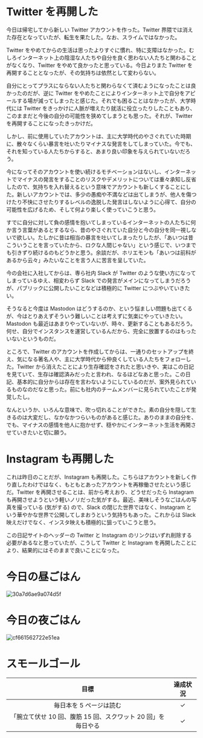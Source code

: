 # Twitter を再開した
今日は帰宅してから新しい Twitter アカウントを作った。Twitter 界隈では消えた存在となっていたが、転生を果たした。なお、スライムではなかった。

Twitter をやめてからの生活は思ったよりすぐに慣れ、特に支障はなかった。むしろインターネット上の陰湿な人たちや自分を良く思わない人たちと関わることがなくなり、Twitter をやめて良かったと思っている。今日よりまた Twitter を再開することとなったが、その気持ちは依然として変わらない。

自分にとってプラスにならない人たちと関わらなくて済むようになったことは良かったのだが、逆に Twitter をやめたことによりインターネット上で自分をアピールする場が減ってしまったと感じた。それでも困ることはなかったが、大学時代には Twitter をきっかけに人脈が増えたり就活に役立ったりしたこともあり、このままだと今後の自分の可能性を狭めてしまうとも思った。それが、Twitter を再開することになったきっかけだ。

しかし、前に使用していたアカウントは、主に大学時代のやさぐれていた時期に、散々なくらい暴言を吐いたりマイナスな発言をしてしまっていた。今でも、それを知っている人たちからすると、あまり良い印象を与えられていないだろう。

今になってそのアカウントを使い続けるモチベーションはないし、インターネットでマイナスの発言をすることのリスクやデメリットについては重々承知し反省したので、気持ちを入れ替えるという意味でアカウントも新しくすることにした。新しいアカウントでは、多少の愚痴や不満などは出てしまうが、他人を傷つけたり不快にさせたりするレベルの逸脱した発言はしないように心得て、自分の可能性を広げるため、そして何より楽しく使っていこうと思う。

すでに自分に対して負の感情を抱いてしまっているインターネットの人たちに何か言う言葉があるとするなら、昔のやさぐれていた自分と今の自分を同一視しないで欲しい。たしかに昔は相当の暴言を吐いてしまったりしたが、「あいつは昔こういうことを言っていたから、ロクな人間じゃない」という感じで、いつまでも引きずり続けるのもどうかと思う。余談だが、ホリエモンも「あいつは前科があるから云々」みたいなことを言う人に苦言を呈していた。

今の会社に入社してからは、専ら社内 Slack が Twitter のような使い方になってしまっているゆえ、相変わらず Slack での発言がメインになってしまうだろうが、パブリックに公開したいことなどは積極的に Twitter につぶやいていきたい。

そうなると今度は Mastodon はどうするのか、という悩ましい問題も出てくるが、今はとりあえずそういう難しいことは考えずに気楽にやっていきたい。Mastodon も最近はあまりやっていないが、時々、更新することもあるだろう。何せ、自分でインスタンスを運営しているんだから、完全に放置するのはもったいないというものだ。

ところで、Twitter のアカウントを作成してからは、一通りのセットアップを終え、気になる著名人や、主に大学時代から仲良くしている人たちをフォローした。Twitter から消えたことにより生存確認をされたと思いきや、実はこの日記を見ていて、生存は確認済みだったと言われ、なるほどなあと思った。この日記、基本的に自分からは存在を言わないようにしているのだが、案外見られているものなのだなと思った。前にも社内のチームメンバーに見られていたことが発覚したし。

なんというか、いろんな意味で、吹っ切れることができた。素の自分を隠して生きるのは大変だし、なかなかつらいものがあると感じた。ありのままの自分を、でも、マイナスの感情を他人に抱かせず、穏やかにインターネット生活を再開させていきたいと切に願う。

# Instagram も再開した
これは昨日のことだが、Instagram も再開した。こちらはアカウントを新しく作り直したわけではなく、もともとあったアカウントを再稼働させたという感じだ。Twitter を再開させることは、前から考えおり、どうせだったら Instagram も再開させようという軽いノリだった気がする。最近、美味しそうなごはんの写真を撮っている (気がする) ので、Slack の閉じた世界ではなく、Instagram という華やかな世界で公開してしまおうという気持ちもあった。これからは Slack 映えだけでなく、インスタ映えも積極的に狙っていこうと思う。

この日記サイトのヘッダーの Twitter と Instagram のリンクはいずれ削除する必要があるなと思っていたが、こうして Twitter と Instagram を再開したことにより、結果的にはそのままで良いことになった。

# 今日の昼ごはん
![30a7d6ae9a074d5f](/images/2019/02/30a7d6ae9a074d5f.jpg)

# 今日の夜ごはん
![cf661562722e51ea](/images/2019/02/cf661562722e51ea.jpg)

# スモールゴール
| 目標 | 達成状況 |
|:---:|:---:|
| 毎日本を 5 ページは読む | ✓ |
| 「腕立て伏せ 10 回、腹筋 15 回、スクワット 20 回」を毎日やる | ✓ |

